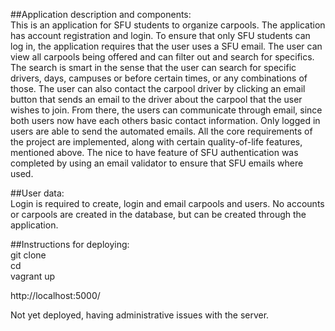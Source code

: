 ##Application description and components:  
This is an application for SFU students to organize carpools. The application has account registration and login. To ensure that only SFU students can log in, the application requires that the user uses a SFU email. The user can view all carpools being offered and can filter out and search for specifics. The search is smart in the sense that the user can search for specific drivers, days, campuses or before certain times, or any combinations of those. The user can also contact the carpool driver by clicking an email button that sends an email to the driver about the carpool that the user wishes to join. From there, the users can communicate through email, since both users now have each others basic contact information. Only logged in users are able to send the automated emails. All the core requirements of the project are implemented, along with certain quality-of-life features, mentioned above. The nice to have feature of SFU authentication was completed by using an email validator to ensure that SFU emails where used. 


##User data:  
Login is required to create, login and email carpools and users.
No accounts or carpools are created in the database, but can be created through the application.


##Instructions for deploying:  
git clone  
cd  
vagrant up  

http://localhost:5000/

Not yet deployed, having administrative issues with the server.